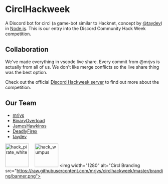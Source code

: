 
# CirclHackweek 
A Discord bot for circl (a game-bot similar to Hacknet, concept by [@taydev](https://github.com/taydev/circl)) in [Node.js](https://nodejs.org/en/). This is our entry into the Discord Community Hack Week competition.

## Collaboration
We've made everything in vscode live share. Every commit from @mrjvs is actually from all of us. We don't like merge conflicts so the live share thing was the best option.

Check out the official [Discord Hackweek server](https://discord.gg/hackweek) to find out more about the competition.

## Our Team
 - [mrjvs](https://github.com/mrjvs)
 - [BinaryOverload](https://github.com/BinaryOverload)
 - [JamesHawkinss](https://github.com/JamesHawkinss)
 - [DeadlyFirex](https://github.com/DeadlyFirex)
 - [taydev](https://github.com/taydev)

<img width="75" alt="hack_pirate_white" src="https://user-images.githubusercontent.com/40138757/60046101-6c832f00-96be-11e9-9306-4ee307fde1b2.png"> <img width="15"><img width="75" alt="hack_wumpus" src="https://user-images.githubusercontent.com/40138757/60046017-3940a000-96be-11e9-9031-3fbf186a7130.png">
<img width="1280" alt="Circl Branding src="https://raw.githubusercontent.com/mrjvs/circlhackweek/master/branding/banner.png">
